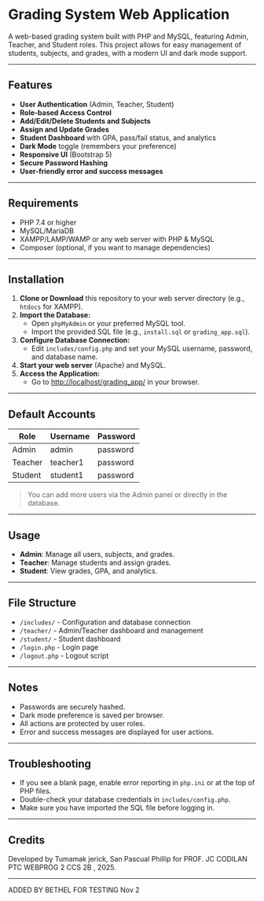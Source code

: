 # Grading System Web Application

A web-based grading system built with PHP and MySQL, featuring Admin, Teacher, and Student roles. This project allows for easy management of students, subjects, and grades, with a modern UI and dark mode support.

---

## Features

- **User Authentication** (Admin, Teacher, Student)
- **Role-based Access Control**
- **Add/Edit/Delete Students and Subjects**
- **Assign and Update Grades**
- **Student Dashboard** with GPA, pass/fail status, and analytics
- **Dark Mode** toggle (remembers your preference)
- **Responsive UI** (Bootstrap 5)
- **Secure Password Hashing**
- **User-friendly error and success messages**

---

## Requirements

- PHP 7.4 or higher
- MySQL/MariaDB
- XAMPP/LAMP/WAMP or any web server with PHP & MySQL
- Composer (optional, if you want to manage dependencies)

---

## Installation

1. **Clone or Download** this repository to your web server directory (e.g., `htdocs` for XAMPP).
2. **Import the Database:**
    - Open `phpMyAdmin` or your preferred MySQL tool.
    - Import the provided SQL file (e.g., `install.sql` or `grading_app.sql`).
3. **Configure Database Connection:**
    - Edit `includes/config.php` and set your MySQL username, password, and database name.
4. **Start your web server** (Apache) and MySQL.
5. **Access the Application:**
    - Go to [http://localhost/grading_app/](http://localhost/grading_app/) in your browser.

---

## Default Accounts

| Role    | Username   | Password  |
|---------|------------|-----------|
| Admin   | admin      | password  |
| Teacher | teacher1   | password  |
| Student | student1   | password  |

> You can add more users via the Admin panel or directly in the database.

---

## Usage

- **Admin**: Manage all users, subjects, and grades.
- **Teacher**: Manage students and assign grades.
- **Student**: View grades, GPA, and analytics.

---

## File Structure

- `/includes/` - Configuration and database connection
- `/teacher/`  - Admin/Teacher dashboard and management
- `/student/`  - Student dashboard
- `/login.php` - Login page
- `/logout.php` - Logout script

---

## Notes

- Passwords are securely hashed.
- Dark mode preference is saved per browser.
- All actions are protected by user roles.
- Error and success messages are displayed for user actions.

---

## Troubleshooting

- If you see a blank page, enable error reporting in `php.ini` or at the top of PHP files.
- Double-check your database credentials in `includes/config.php`.
- Make sure you have imported the SQL file before logging in.

---

## Credits

Developed by Tumamak jerick, San Pascual Phillip  for PROF. JC CODILAN
 PTC WEBPROG 2 CCS 2B , 2025.

---
ADDED BY BETHEL FOR TESTING Nov 2
